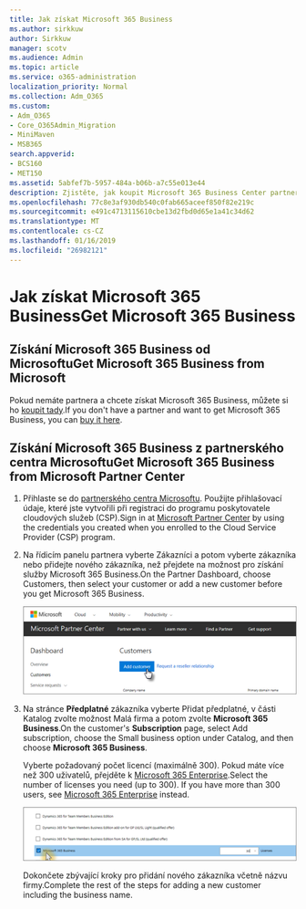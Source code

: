 ```yaml
---
title: Jak získat Microsoft 365 Business
ms.author: sirkkuw
author: Sirkkuw
manager: scotv
ms.audience: Admin
ms.topic: article
ms.service: o365-administration
localization_priority: Normal
ms.collection: Adm_O365
ms.custom:
- Adm_O365
- Core_O365Admin_Migration
- MiniMaven
- MSB365
search.appverid:
- BCS160
- MET150
ms.assetid: 5abfef7b-5957-484a-b06b-a7c55e013e44
description: Zjistěte, jak koupit Microsoft 365 Business Center partnera společnosti Microsoft.
ms.openlocfilehash: 77c8e3af930db540c0fab665aceef850f82e219c
ms.sourcegitcommit: e491c4713115610cbe13d2fbd0d65e1a41c34d62
ms.translationtype: MT
ms.contentlocale: cs-CZ
ms.lasthandoff: 01/16/2019
ms.locfileid: "26982121"
---
```

# <a name="get-microsoft-365-business"></a><span data-ttu-id="98f81-103">Jak získat Microsoft 365 Business</span><span class="sxs-lookup"><span data-stu-id="98f81-103">Get Microsoft 365 Business</span></span>

## <a name="get-microsoft-365-business-from-microsoft"></a><span data-ttu-id="98f81-104">Získání Microsoft 365 Business od Microsoftu</span><span class="sxs-lookup"><span data-stu-id="98f81-104">Get Microsoft 365 Business from Microsoft</span></span>

<span data-ttu-id="98f81-105">Pokud nemáte partnera a chcete získat Microsoft 365 Business, můžete si ho [koupit tady](https://www.microsoft.com/en-US/microsoft-365/business).</span><span class="sxs-lookup"><span data-stu-id="98f81-105">If you don't have a partner and want to get Microsoft 365 Business, you can [buy it here](https://www.microsoft.com/en-US/microsoft-365/business).</span></span>
  
## <a name="get-microsoft-365-business-from-microsoft-partner-center"></a><span data-ttu-id="98f81-106">Získání Microsoft 365 Business z partnerského centra Microsoftu</span><span class="sxs-lookup"><span data-stu-id="98f81-106">Get Microsoft 365 Business from Microsoft Partner Center</span></span>

1. <span data-ttu-id="98f81-107">Přihlaste se do [partnerského centra Microsoftu](https://go.microsoft.com/fwlink/p/?linkid=849910). Použijte přihlašovací údaje, které jste vytvořili při registraci do programu poskytovatele cloudových služeb (CSP).</span><span class="sxs-lookup"><span data-stu-id="98f81-107">Sign in at [Microsoft Partner Center](https://go.microsoft.com/fwlink/p/?linkid=849910) by using the credentials you created when you enrolled to the Cloud Service Provider (CSP) program.</span></span> 
    
2. <span data-ttu-id="98f81-108">Na řídicím panelu partnera vyberte Zákazníci a potom vyberte zákazníka nebo přidejte nového zákazníka, než přejdete na možnost pro získání služby Microsoft 365 Business.</span><span class="sxs-lookup"><span data-stu-id="98f81-108">On the Partner Dashboard, choose Customers, then select your customer or add a new customer before you get Microsoft 365 Business.</span></span>
    
    ![In the Microsoft Partner center, add a new customer.](media/ec807d07-bbd2-411f-8fe1-c644cf9a3882.png)
  
3. <span data-ttu-id="98f81-110">Na stránce **Předplatné** zákazníka vyberte Přidat předplatné, v části Katalog zvolte možnost Malá firma a potom zvolte **Microsoft 365 Business**.</span><span class="sxs-lookup"><span data-stu-id="98f81-110">On the customer's **Subscription** page, select Add subscription, choose the Small business option under Catalog, and then choose **Microsoft 365 Business**.</span></span>
    
    <span data-ttu-id="98f81-p101">Vyberte požadovaný počet licencí (maximálně 300). Pokud máte více než 300 uživatelů, přejděte k [Microsoft 365 Enterprise](https://go.microsoft.com/fwlink/p/?linkid=862316).</span><span class="sxs-lookup"><span data-stu-id="98f81-p101">Select the number of licenses you need (up to 300). If you have more than 300 users, see [Microsoft 365 Enterprise](https://go.microsoft.com/fwlink/p/?linkid=862316) instead.</span></span> 
    
    ![On the New subscription page choose small business.](media/52d99e89-2175-4974-84bb-dd626048541b.png)
  
    <span data-ttu-id="98f81-114">Dokončete zbývající kroky pro přidání nového zákazníka včetně názvu firmy.</span><span class="sxs-lookup"><span data-stu-id="98f81-114">Complete the rest of the steps for adding a new customer including the business name.</span></span>
    


